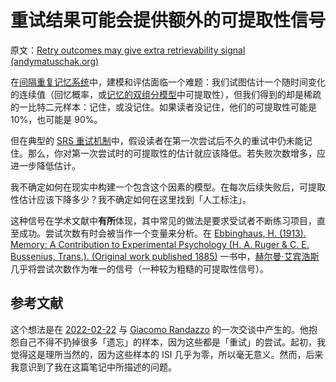# 重试结果可能会提供额外的可提取性信号

原文：[Retry outcomes may give extra retrievability signal (andymatuschak.org)](https://notes.andymatuschak.org/zq2kRQRbZ5ykqy6TWtece3NscvMdjYRUZFr)

在[间隔重复记忆系统](https://notes.andymatuschak.org/z4eXdSMJFv2qVGXSUEKH4vdcHBrLHcFY1ZGfC)中，建模和评估面临一个难题：我们试图估计一个随时间变化的连续值（回忆概率，或[记忆的双组分模型](https://notes.andymatuschak.org/z4dAUBxVn79XSWRxGZHnKRXCP5XHeX2P9sw3y)中可提取性），但我们得到的却是稀疏的一比特二元样本：记住，或没记住。如果读者没记住，他们的可提取性可能是 10%，也可能是 90%。

但在典型的 [SRS 重试机制](https://notes.andymatuschak.org/z2GB3wDnERaJr2337zGJdb5Gnr7tURrfmoxu)中，假设读者在第一次尝试后不久的重试中仍未能记住。那么，你对第一次尝试时的可提取性的估计就应该降低。若失败次数增多，应进一步降低估计。

我不确定如何在现实中构建一个包含这个因素的模型。在每次后续失败后，可提取性估计应该下降多少？我不确定如何在这里找到「人工标注」。

这种信号在学术文献中**有所**体现，其中常见的做法是要求受试者不断练习项目，直至成功。尝试次数有时会被当作一个变量来分析。在 [Ebbinghaus, H. (1913). Memory: A Contribution to Experimental Psychology (H. A. Ruger & C. E. Bussenius, Trans.). (Original work published 1885)](https://notes.andymatuschak.org/zKo9oLfGnps2DZxPMotN9EiTdwAi6dZrTqX) 一书中，[赫尔曼·艾宾浩斯](https://notes.andymatuschak.org/z27aRzfKv9AhrdENveH1MhBGWj9HzTe5R1pZ)几乎将尝试次数作为唯一的信号（一种较为粗糙的可提取性信号）。

## 参考文献

这个想法是在 [2022-02-22](https://notes.andymatuschak.org/zZumxAcTBYSuU7Wc5iYAaCC8dfkLLQmMDM5) 与 [Giacomo Randazzo](https://notes.andymatuschak.org/z2NzKC1UDHBSjGkyVmDJL2CNqJDKxeiFZRSJ) 的一次交谈中产生的。他抱怨自己不得不扔掉很多「遗忘」的样本，因为这些都是「重试」的尝试。起初，我觉得这是理所当然的，因为这些样本的 ISI 几乎为零，所以毫无意义。然而，后来我意识到了我在这篇笔记中所描述的问题。